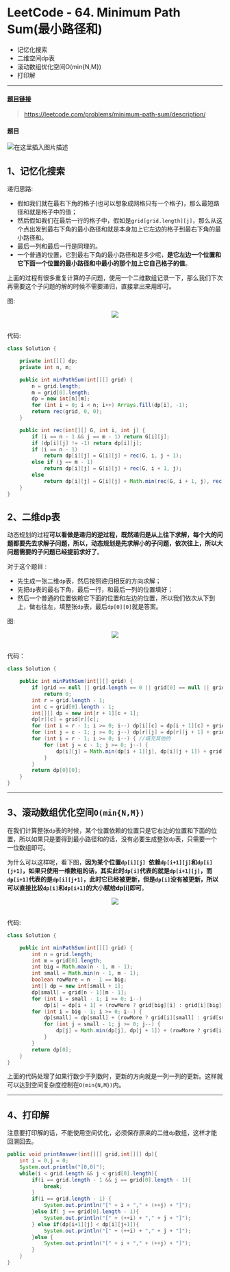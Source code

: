 # LeetCode - 64. Minimum Path Sum(最小路径和)
 - 记忆化搜索
 - 二维空间dp表
 - 滚动数组优化空间O(min{N,M})
 - 打印解
***
#### [题目链接](https://leetcode.com/problems/minimum-path-sum/description/)

> https://leetcode.com/problems/minimum-path-sum/description/

#### 题目
![在这里插入图片描述](images/64_t.png)

## 1、记忆化搜索

递归思路: 

- 假如我们就在最右下角的格子(也可以想象成网格只有一个格子)，那么最短路径和就是格子中的值；
 - 然后假如我们在最后一行的格子中，假如是`grid[grid.length][j]`，那么从这个点出发到最右下角的最小路径和就是本身加上它左边的格子到最右下角的最小路径和。
 - 最后一列和最后一行是同理的。
 - 一个普通的位置，它到最右下角的最小路径和是多少呢，**是它左边一个位置和它下面一个位置的最小路径和中最小的那个加上它自己格子的值**。

上面的过程有很多重复计算的子问题，使用一个二维数组记录一下，那么我们下次再需要这个子问题的解的时候不需要递归，直接拿出来用即可。

图: 

<div align="center"><img src="images/64_ss.png"></div><br>

代码:

```java
class Solution {

    private int[][] dp;
    private int n, m;

    public int minPathSum(int[][] grid) {
        n = grid.length;
        m = grid[0].length;
        dp = new int[n][m];
        for (int i = 0; i < n; i++) Arrays.fill(dp[i], -1);
        return rec(grid, 0, 0);
    }

    public int rec(int[][] G, int i, int j) {
        if (i == n - 1 && j == m - 1) return G[i][j];
        if (dp[i][j] != -1) return dp[i][j];
        if (i == n - 1)
            return dp[i][j] = G[i][j] + rec(G, i, j + 1);
        else if (j == m - 1)
            return dp[i][j] = G[i][j] + rec(G, i + 1, j);
        else
            return dp[i][j] = G[i][j] + Math.min(rec(G, i + 1, j), rec(G, i, j + 1));
    }
}
```

## 2、二维dp表
 动态规划的过程**可以看做是递归的逆过程，既然递归是从上往下求解，每个大的问题都要先去求解子问题，所以，动态规划是先求解小的子问题，依次往上，所以大问题需要的子问题已经提前求好了**。

对于这个题目 : 

 - 先生成一张二维`dp`表，然后按照递归相反的方向求解；
 - 先把`dp`表的最右下角，最后一行，和最后一列的位置填好；
 - 然后一个普通的位置依赖它下面的位置和左边的位置，所以我们依次从下到上，做右往左，填整张`dp`表，最后`dp[0][0]`就是答案。

图: 
<div align="center"><img src="images/64_ss2.png"></div><br>

代码：　

```java
class Solution {

    public int minPathSum(int[][] grid) {
        if (grid == null || grid.length == 0 || grid[0] == null || grid[0].length == 0)
            return 0;
        int r = grid.length - 1;
        int c = grid[0].length - 1;
        int[][] dp = new int[r + 1][c + 1];
        dp[r][c] = grid[r][c];
        for (int i = r - 1; i >= 0; i--) dp[i][c] = dp[i + 1][c] + grid[i][c]; //填充最后一列的
        for (int j = c - 1; j >= 0; j--) dp[r][j] = dp[r][j + 1] + grid[r][j]; //填充最后一行的
        for (int i = r - 1; i >= 0; i--) { //填充其他的
            for (int j = c - 1; j >= 0; j--) {
                dp[i][j] = Math.min(dp[i + 1][j], dp[i][j + 1]) + grid[i][j];
            }
        }
        return dp[0][0];
    }
}
```
***
## 3、滚动数组优化空间`O(min{N,M})`

 在我们计算整张`dp`表的时候，某个位置依赖的位置只是它右边的位置和下面的位置，所以如果只是要得到最小路径和的话，没有必要生成整张`dp`表，只需要一个一位数组即可。

 为什么可以这样呢，看下图，**因为某个位置`dp[i][j] `依赖` dp[i+1][j] `和`dp[i][j+1]`，如果只使用一维数组的话，其实此时`dp[i]`代表的就是`dp[i+1][j]`，而`dp[i+1]`代表的是`dp[i][j+1]`，此时它已经被更新，但是`dp[i]`没有被更新，所以可以直接比较`dp[i]`和`dp[i+1]`的大小赋给dp[i]即可**。

<div align="center"><img src="images/64_ss3.png"></div><br>

代码: 

```java
class Solution {

    public int minPathSum(int[][] grid) {
        int n = grid.length;
        int m = grid[0].length;
        int big = Math.max(n - 1, m - 1);
        int small = Math.min(n - 1, m - 1);
        boolean rowMore = n - 1 == big;
        int[] dp = new int[small + 1];
        dp[small] = grid[n - 1][m - 1];
        for (int i = small - 1; i >= 0; i--)
            dp[i] = dp[i + 1] + (rowMore ? grid[big][i] : grid[i][big]);
        for (int i = big - 1; i >= 0; i--) {
            dp[small] = dp[small] + (rowMore ? grid[i][small] : grid[small][i]);
            for (int j = small - 1; j >= 0; j--) {
                dp[j] = Math.min(dp[j], dp[j + 1]) + (rowMore ? grid[i][j] : grid[j][i]);
            }
        }
        return dp[0];
    }
}
```
上面的代码处理了如果行数少于列数时，更新的方向就是一列一列的更新。这样就可以达到空间复杂度控制在`O(min{N,M})`内。
***
## 4、打印解
注意要打印解的话，不能使用空间优化，必须保存原来的二维`dp`数组，这样才能回溯回去。
```java
public void printAnswer(int[][] grid,int[][] dp){
    int i = 0,j = 0;
    System.out.println("[0,0]");
    while(i < grid.length && j < grid[0].length){
        if(i == grid.length - 1 && j == grid[0].length - 1){
            break;
        }
        if(i == grid.length - 1) {
            System.out.println("[" + i + "," + (++j) + "]");
        }else if( j == grid[0].length - 1){
            System.out.println("[" + (++i) + "," + j + "]");
        } else if(dp[i+1][j] < dp[i][j+1]){
            System.out.println("[" + (++i) + "," + j + "]");
        }else {
            System.out.println("[" + i + "," + (++j) + "]");
        }
    }
}
```

  
